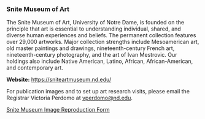 ### Snite Museum of Art
The Snite Museum of Art, University of Notre Dame, is founded on the principle that art is essential to understanding individual, shared, and diverse human experiences and beliefs. The permanent collection features over 29,000 artworks. Major collection strengths include Mesoamerican art, old master paintings and drawings, nineteenth-century French art, nineteenth-century photography, and the art of Ivan Mestrovic.  Our holdings also include Native American, Latino, African, African-American, and contemporary art.

**Website:** <https://sniteartmuseum.nd.edu/>

For publication images and to set up art research visits, please email the Registrar Victoria Perdomo at <vperdomo@nd.edu>.

[Snite Museum Image Reproduction Form](https://sniteartmuseum.nd.edu/assets/260275/permission_to_reproduce_art_image.pdf)
